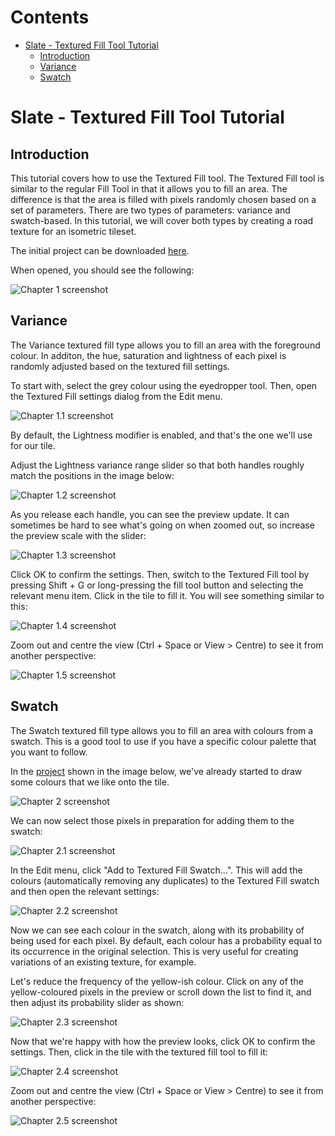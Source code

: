 <!-- START doctoc generated TOC please keep comment here to allow auto update -->
<!-- DON'T EDIT THIS SECTION, INSTEAD RE-RUN doctoc TO UPDATE -->
# Contents

- [Slate - Textured Fill Tool Tutorial](#slate---textured-fill-tool-tutorial)
  - [Introduction](#introduction)
  - [Variance](#variance)
  - [Swatch](#swatch)

<!-- END doctoc generated TOC please keep comment here to allow auto update -->

# Slate - Textured Fill Tool Tutorial

## Introduction

This tutorial covers how to use the Textured Fill tool. The Textured Fill tool is similar to the regular Fill Tool in that it allows you to fill an area. The difference is that the area is filled with pixels randomly chosen based on a set of parameters. There are two types of parameters: variance and swatch-based. In this tutorial, we will cover both types by creating a road texture for an isometric tileset.

The initial project can be downloaded [here](https://github.com/mitchcurtis/slate/blob/master/tests/manual/screenshots/resources/textured-fill-tool-tutorial-1.slp).

When opened, you should see the following:

![Chapter 1 screenshot](https://github.com/mitchcurtis/slate/blob/master/doc/images/slate-textured-fill-tool-tutorial-1.png)

## Variance

The Variance textured fill type allows you to fill an area with the foreground colour. In additon, the hue, saturation and lightness of each pixel is randomly adjusted based on the textured fill settings.

To start with, select the grey colour using the eyedropper tool. Then, open the Textured Fill settings dialog from the Edit menu.

![Chapter 1.1 screenshot](https://github.com/mitchcurtis/slate/blob/master/doc/images/slate-textured-fill-tool-tutorial-1.1.png)

By default, the Lightness modifier is enabled, and that's the one we'll use for our tile.

Adjust the Lightness variance range slider so that both handles roughly match the positions in the image below:

![Chapter 1.2 screenshot](https://github.com/mitchcurtis/slate/blob/master/doc/images/slate-textured-fill-tool-tutorial-1.2.png)

As you release each handle, you can see the preview update. It can sometimes be hard to see what's going on when zoomed out, so increase the preview scale with the slider:

![Chapter 1.3 screenshot](https://github.com/mitchcurtis/slate/blob/master/doc/images/slate-textured-fill-tool-tutorial-1.3.png)

Click OK to confirm the settings. Then, switch to the Textured Fill tool by pressing Shift + G or long-pressing the fill tool button and selecting the relevant menu item. Click in the tile to fill it. You will see something similar to this:

![Chapter 1.4 screenshot](https://github.com/mitchcurtis/slate/blob/master/doc/images/slate-textured-fill-tool-tutorial-1.4.png)

Zoom out and centre the view (Ctrl + Space or View > Centre) to see it from another perspective:

![Chapter 1.5 screenshot](https://github.com/mitchcurtis/slate/blob/master/doc/images/slate-textured-fill-tool-tutorial-1.5.png)

## Swatch

The Swatch textured fill type allows you to fill an area with colours from a swatch. This is a good tool to use if you have a specific colour palette that you want to follow.

In the [project](https://github.com/mitchcurtis/slate/blob/master/tests/manual/screenshots/resources/slate-textured-fill-tool-tutorial-2.slp) shown in the image below, we've already started to draw some colours that we like onto the tile.

![Chapter 2 screenshot](https://github.com/mitchcurtis/slate/blob/master/doc/images/slate-textured-fill-tool-tutorial-2.png)

We can now select those pixels in preparation for adding them to the swatch:

![Chapter 2.1 screenshot](https://github.com/mitchcurtis/slate/blob/master/doc/images/slate-textured-fill-tool-tutorial-2.1.png)

In the Edit menu, click "Add to Textured Fill Swatch...". This will add the colours (automatically removing any duplicates) to the Textured Fill swatch and then open the relevant settings:

![Chapter 2.2 screenshot](https://github.com/mitchcurtis/slate/blob/master/doc/images/slate-textured-fill-tool-tutorial-2.2.png)

Now we can see each colour in the swatch, along with its probability of being used for each pixel. By default, each colour has a probability equal to its occurrence in the original selection. This is very useful for creating variations of an existing texture, for example.

Let's reduce the frequency of the yellow-ish colour. Click on any of the yellow-coloured pixels in the preview or scroll down the list to find it, and then adjust its probability slider as shown:

![Chapter 2.3 screenshot](https://github.com/mitchcurtis/slate/blob/master/doc/images/slate-textured-fill-tool-tutorial-2.3.png)

Now that we're happy with how the preview looks, click OK to confirm the settings. Then, click in the tile with the textured fill tool to fill it:

![Chapter 2.4 screenshot](https://github.com/mitchcurtis/slate/blob/master/doc/images/slate-textured-fill-tool-tutorial-2.4.png)

Zoom out and centre the view (Ctrl + Space or View > Centre) to see it from another perspective:

![Chapter 2.5 screenshot](https://github.com/mitchcurtis/slate/blob/master/doc/images/slate-textured-fill-tool-tutorial-2.5.png)
